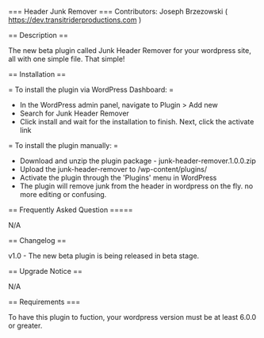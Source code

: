 === Header Junk Remover ===
Contributors: Joseph Brzezowski ( https://dev.transitriderproductions.com )


== Description ==


The new beta plugin called Junk Header Remover for your wordpress site, all with one simple file. That simple!


== Installation ==


= To install the plugin via WordPress Dashboard: =
* In the WordPress admin panel, navigate to Plugin > Add new
* Search for Junk Header Remover
* Click install and wait for the installation to finish. Next, click the activate link

= To install the plugin manually: =
* Download and unzip the plugin package - junk-header-remover.1.0.0.zip
* Upload the junk-header-remover to /wp-content/plugins/
* Activate the plugin through the 'Plugins' menu in WordPress
* The plugin will remove junk from the header in wordpress on the fly. no more editing or confusing.


== Frequently Asked Question =====

N/A


== Changelog ==

v1.0  - The new beta plugin is being released in beta stage.


== Upgrade Notice ==

N/A

== Requirements ===


To have this plugin to fuction, your wordpress version must be at least 6.0.0 or greater.
